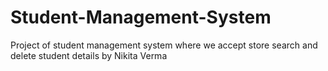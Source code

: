 # Student-Management-System
Project of student management system where we accept store search and delete student details by Nikita Verma

